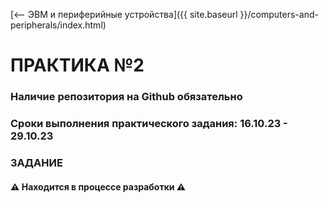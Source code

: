 [⟵ ЭВМ и периферийные устройства]({{ site.baseurl }}/computers-and-peripherals/index.html)

# **ПРАКТИКА №2**

### **Наличие репозитория на Github обязательно**

### **Сроки выполнения практического задания: 16.10.23 - 29.10.23**

### **ЗАДАНИЕ**

#### ⚠️ **Находится в процессе разработки** ⚠️
